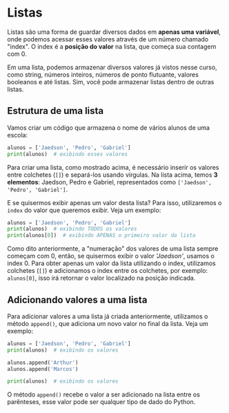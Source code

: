 # Listas

Listas são uma forma de guardar diversos dados em **apenas uma variável**, onde podemos acessar esses valores através de um número chamado "index". O index é a **posição do valor** na lista, que começa sua contagem com 0.

Em uma lista, podemos armazenar diversos valores já vistos nesse curso, como string, números inteiros, números de ponto flutuante, valores booleanos e até listas. Sim, você pode armazenar listas dentro de outras listas.

## Estrutura de uma lista

Vamos criar um código que armazena o nome de vários alunos de uma escola:

```python
alunos = ['Jaedson', 'Pedro', 'Gabriel']
print(alunos)  # exibindo esses valores
```

Para criar uma lista, como mostrado acima, é necessário inserir os valores entre colchetes (`[]`) e separá-los usando vírgulas. Na lista acima, temos **3 elementos**: Jaedson, Pedro e Gabriel, representados como `['Jaedson', 'Pedro', 'Gabriel']`.

E se quisermos exibir apenas um valor desta lista? Para isso, utilizaremos o `index` do valor que queremos exibir. Veja um exemplo:

```python
alunos = ['Jaedson', 'Pedro', 'Gabriel']
print(alunos)  # exibindo TODOS os valores
print(alunos[0])  # exibindo APENAS o primeiro valor da lista
```

Como dito anteriormente, a "numeração" dos valores de uma lista sempre começam com 0, então, se quisermos exibir o valor *'Jaedson'*, usamos o index 0. Para obter apenas um valor da lista utilizando o index, utilizamos colchetes (`[]`) e adicionamos o index entre os colchetes, por exemplo: `alunos[0]`, isso irá retornar o valor localizado na posição indicada.

## Adicionando valores a uma lista

Para adicionar valores a uma lista já criada anteriormente, utilizamos o método `append()`, que adiciona um novo valor no final da lista. Veja um exemplo:

```python
alunos = ['Jaedson', 'Pedro', 'Gabriel']
print(alunos)  # exibindo os valores

alunos.append('Arthur')
alunos.append('Marcos')

print(alunos)  # exibindo os valores
```

O método `append()` recebe o valor a ser adicionado na lista entre os parênteses, esse valor pode ser qualquer tipo de dado do Python.